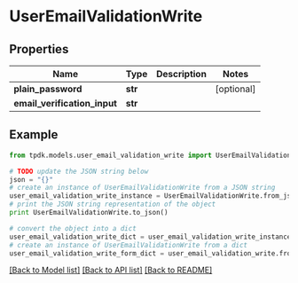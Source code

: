 # UserEmailValidationWrite



## Properties
Name | Type | Description | Notes
------------ | ------------- | ------------- | -------------
**plain_password** | **str** |  | [optional] 
**email_verification_input** | **str** |  | 

## Example

```python
from tpdk.models.user_email_validation_write import UserEmailValidationWrite

# TODO update the JSON string below
json = "{}"
# create an instance of UserEmailValidationWrite from a JSON string
user_email_validation_write_instance = UserEmailValidationWrite.from_json(json)
# print the JSON string representation of the object
print UserEmailValidationWrite.to_json()

# convert the object into a dict
user_email_validation_write_dict = user_email_validation_write_instance.to_dict()
# create an instance of UserEmailValidationWrite from a dict
user_email_validation_write_form_dict = user_email_validation_write.from_dict(user_email_validation_write_dict)
```
[[Back to Model list]](../README.md#documentation-for-models) [[Back to API list]](../README.md#documentation-for-api-endpoints) [[Back to README]](../README.md)


